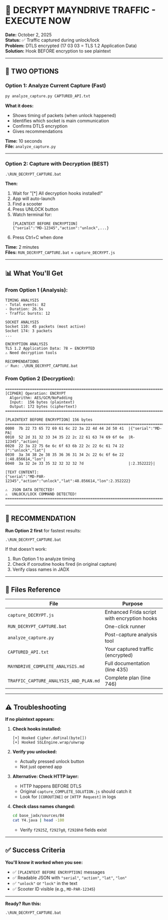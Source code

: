 # 🎯 DECRYPT MAYNDRIVE TRAFFIC - EXECUTE NOW

**Date:** October 2, 2025  
**Status:** ✅ Traffic captured during unlock/lock  
**Problem:** DTLS encrypted (17 03 03 = TLS 1.2 Application Data)  
**Solution:** Hook BEFORE encryption to see plaintext

---

## 🚀 TWO OPTIONS

### Option 1: Analyze Current Capture (Fast)

```bash
py analyze_capture.py CAPTURED_API.txt
```

**What it does:**
- Shows timing of packets (when unlock happened)
- Identifies which socket is main communication
- Confirms DTLS encryption
- Gives recommendations

**Time:** 10 seconds  
**File:** `analyze_capture.py`

---

### Option 2: Capture with Decryption (BEST)

```batch
.\RUN_DECRYPT_CAPTURE.bat
```

**Then:**
1. Wait for "[*] All decryption hooks installed!"
2. App will auto-launch
3. Find a scooter
4. Press UNLOCK button
5. Watch terminal for:
   ```
   [PLAINTEXT BEFORE ENCRYPTION]
   {"serial":"MD-12345","action":"unlock",...}
   ```
6. Press Ctrl+C when done

**Time:** 2 minutes  
**Files:** `RUN_DECRYPT_CAPTURE.bat` + `capture_DECRYPT.js`

---

## 📊 What You'll Get

### From Option 1 (Analysis):
```
TIMING ANALYSIS
- Total events: 82
- Duration: 26.5s
- Traffic bursts: 12

SOCKET ANALYSIS
Socket 110: 45 packets (most active)
Socket 174: 3 packets
...

ENCRYPTION ANALYSIS
TLS 1.2 Application Data: 78 ← ENCRYPTED
⚠️ Need decryption tools

RECOMMENDATIONS
✅ Run: .\RUN_DECRYPT_CAPTURE.bat
```

### From Option 2 (Decryption):
```
====================================================================================================
[CIPHER] Operation: ENCRYPT
  Algorithm: AES/GCM/NoPadding
  Input:  156 bytes (plaintext)
  Output: 172 bytes (ciphertext)
====================================================================================================

[PLAINTEXT BEFORE ENCRYPTION] 156 bytes
====================================================================================================
0000  7b 22 73 65 72 69 61 6c 22 3a 22 4d 44 2d 50 41  |{"serial":"MD-PA|
0010  52 2d 31 32 33 34 35 22 2c 22 61 63 74 69 6f 6e  |R-12345","action|
0020  22 3a 22 75 6e 6c 6f 63 6b 22 2c 22 6c 61 74 22  |":"unlock","lat"|
0030  3a 34 38 2e 38 35 36 36 31 34 2c 22 6c 6f 6e 22  |:48.856614,"lon"|
0040  3a 32 2e 33 35 32 32 32 32 7d                    |:2.352222}|

[TEXT CONTENT]:
{"serial":"MD-PAR-12345","action":"unlock","lat":48.856614,"lon":2.352222}

⚠️  JSON DATA DETECTED!
⚠️  UNLOCK/LOCK COMMAND DETECTED!
====================================================================================================
```

---

## 🎯 RECOMMENDATION

**Run Option 2 first** for fastest results:

```batch
.\RUN_DECRYPT_CAPTURE.bat
```

If that doesn't work:
1. Run Option 1 to analyze timing
2. Check if coroutine hooks fired (in original capture)
3. Verify class names in JADX

---

## 📁 Files Reference

| File | Purpose |
|------|---------|
| `capture_DECRYPT.js` | Enhanced Frida script with encryption hooks |
| `RUN_DECRYPT_CAPTURE.bat` | One-click runner |
| `analyze_capture.py` | Post-capture analysis tool |
| `CAPTURED_API.txt` | Your captured traffic (encrypted) |
| `MAYNDRIVE_COMPLETE_ANALYSIS.md` | Full documentation (line 435) |
| `TRAFFIC_CAPTURE_ANALYSIS_AND_PLAN.md` | Complete plan (line 746) |

---

## ⚠️ Troubleshooting

**If no plaintext appears:**

1. **Check hooks installed:**
   ```
   [+] Hooked Cipher.doFinal(byte[])
   [+] Hooked SSLEngine.wrap/unwrap
   ```

2. **Verify you unlocked:**
   - Actually pressed unlock button
   - Not just opened app

3. **Alternative: Check HTTP layer:**
   - HTTP happens BEFORE DTLS
   - Original `capture_COMPLETE_SOLUTION.js` should catch it
   - Look for `[COROUTINE]` or `[HTTP Request]` in logs

4. **Check class names changed:**
   ```bash
   cd base_jadx/sources/B4
   cat Y4.java | head -100
   ```
   - Verify `f2925Z`, `f2927g0`, `f2928h0` fields exist

---

## ✅ Success Criteria

**You'll know it worked when you see:**
- ✅ `[PLAINTEXT BEFORE ENCRYPTION]` messages
- ✅ Readable JSON with `"serial"`, `"action"`, `"lat"`, `"lon"`
- ✅ `"unlock"` or `"lock"` in the text
- ✅ Scooter ID visible (e.g., `MD-PAR-12345`)

---

**Ready? Run this:**
```batch
.\RUN_DECRYPT_CAPTURE.bat
```

